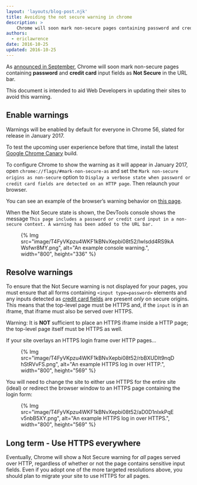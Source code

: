 ```yaml
---
layout: 'layouts/blog-post.njk'
title: Avoiding the not secure warning in chrome
description: >
    Chrome will soon mark non-secure pages containing password and credit card input fields as Not Secure in the URL bar.
authors:
  - ericlawrence
date: 2016-10-25
updated: 2016-10-25
---
```



As [announced in September](https://security.googleblog.com/2016/09/moving-towards-more-secure-web.html),
Chrome will soon mark non-secure pages containing **password** and **credit
card** input fields as **Not Secure** in the URL bar.

This document is intended to aid Web Developers in updating their sites to avoid
this warning.

## Enable warnings

Warnings will be enabled by default for everyone in Chrome 56, slated for
release in January 2017.

To test the upcoming user experience before that time, install the latest
[Google Chrome Canary](https://www.google.com/chrome/browser/canary.html) build.

To configure Chrome to show the warning as it will appear in January 2017, open
`chrome://flags/#mark-non-secure-as` and set the `Mark non-secure origins as
non-secure` option to `Display a verbose state when password or credit card
fields are detected on an HTTP page`. Then relaunch your browser.

You can see an example of the browser’s warning behavior on
[this page](http://http-password.badssl.com/).

When the Not Secure state is shown, the DevTools console shows the message `This
page includes a password or credit card input in a non-secure context. A warning
has been added to the URL bar.`

<figure>
{% Img src="image/T4FyVKpzu4WKF1kBNvXepbi08t52/Iwlsdd4RS9kAWsfwr8MY.png", alt="An example console warning.", width="800", height="336" %}
</figure>

## Resolve warnings

To ensure that the Not Secure warning is not displayed for your pages, you must
ensure that all forms containing `<input type=password>` elements and any inputs
detected as [credit card
fields](https://web.dev/articles/learn/forms/autofill#help_users_fill_in_their_credit_card_information) are present _only_
on secure origins. This means that the top-level page must be HTTPS and, if the
`input` is in an iframe, that iframe must also be served over HTTPS.

Warning: It is **NOT** sufficient to place an HTTPS iframe inside a HTTP page; the
top-level page itself must be HTTPS as well.

If your site overlays an HTTPS login frame over HTTP pages...

<figure>
{% Img src="image/T4FyVKpzu4WKF1kBNvXepbi08t52/rbBXUDIt9nqDhStRVvFS.png", alt="An example HTTPS log in over HTTP.", width="800", height="569" %}
</figure>

You will need to change the site to either use HTTPS for the entire site
(ideal) or redirect the browser window to an HTTPS page containing the login
form:

<figure>
{% Img src="image/T4FyVKpzu4WKF1kBNvXepbi08t52/aD0D1nIxkPqEv5nbB5XY.png", alt="An example HTTPS log in over HTTPS.", width="800", height="569" %}
</figure>


## Long term - Use HTTPS everywhere

Eventually, Chrome will show a Not Secure warning for _all_ pages served over
HTTP, regardless of whether or not the page contains sensitive input fields.
Even if you adopt one of the more targeted resolutions above, you should plan to
migrate your site to use HTTPS for all pages.


